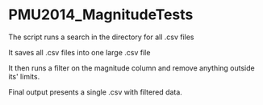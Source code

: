 # PMU2014_MagnitudeTests
The script runs a search in the directory for all .csv files

It saves all .csv files into one large .csv file

It then runs a filter on the magnitude column and remove anything outside its' limits.

Final output presents a single .csv with filtered data.
